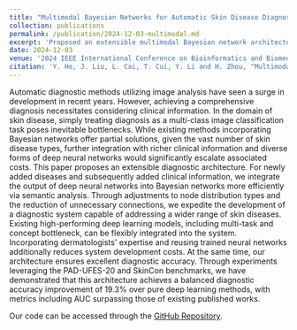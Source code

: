 ```yaml
---
title: "Multimodal Bayesian Networks for Automatic Skin Disease Diagnosis"
collection: publications
permalink: /publication/2024-12-03-multimodal.md
excerpt: 'Proposed an extensible multimodal Bayesian network architecture that efficiently integrates deep neural networks with clinical metadata for skin disease diagnosis, achieving 19.3% accuracy improvement over baseline methods.'
date: 2024-12-03
venue: '2024 IEEE International Conference on Bioinformatics and Biomedicine (BIBM)'
citation: 'Y. He, J. Liu, L. Cai, T. Cui, Y. Li and H. Zhou, "Multimodal Bayesian Networks for Automatic Skin Disease Diagnosis," 2024 IEEE International Conference on Bioinformatics and Biomedicine (BIBM), Lisbon, Portugal, 2024, pp. 1-7.'
---
```

Automatic diagnostic methods utilizing image analysis have seen a surge in development in recent years. However, achieving a comprehensive diagnosis necessitates considering clinical information. In the domain of skin disease, simply treating diagnosis as a multi-class image classification task poses inevitable bottlenecks. While existing methods incorporating Bayesian networks offer partial solutions, given the vast number of skin disease types, further integration with richer clinical information and diverse forms of deep neural networks would significantly escalate associated costs. This paper proposes an extensible diagnostic architecture. For newly added diseases and subsequently added clinical information, we integrate the output of deep neural networks into Bayesian networks more efficiently via semantic analysis. Through adjustments to node distribution types and the reduction of unnecessary connections, we expedite the development of a diagnostic system capable of addressing a wider range of skin diseases. Existing high-performing deep learning models, including multi-task and concept bottleneck, can be flexibly integrated into the system. Incorporating dermatologists' expertise and reusing trained neural networks additionally reduces system development costs. At the same time, our architecture ensures excellent diagnostic accuracy. Through experiments leveraging the PAD-UFES-20 and SkinCon benchmarks, we have demonstrated that this architecture achieves a balanced diagnostic accuracy improvement of 19.3% over pure deep learning methods, with metrics including AUC surpassing those of existing published works. 

Our code can be accessed through the [GitHub Repository](https://github.com/KevinInfinigon/MultimodalBayesianNetworks).